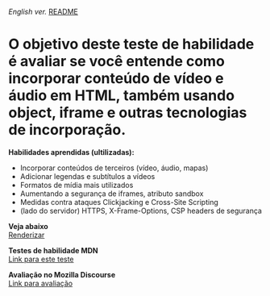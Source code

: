 <span><i>English ver.</i> <a href="https://github.com/alexandre-j-dev/MDN-Mozilla-Developer-Network/blob/HTML/Test%20your%20skills:%20Multimedia%20and%20embedding/README.en.md"> README</a></span>

<h1> O objetivo deste teste de habilidade é avaliar se você entende como incorporar conteúdo de vídeo e áudio em HTML, também usando object, iframe e outras tecnologias de incorporação. </h1>


<strong>Habilidades aprendidas (ultilizadas):</strong>
<ul>  
<li>Incorporar conteúdos de terceiros (vídeo, áudio, mapas)</li>
<li>Adicionar legendas e subtítulos a vídeos </li>  
<li>Formatos de mídia mais utilizados</li> 
<li>Aumentando a segurança de iframes, atributo sandbox</li>
<li>Medidas contra ataques Clickjacking e Cross-Site Scripting</li>
<li>(lado do servidor) HTTPS, X-Frame-Options, CSP headers de segurança</li>
</ul>
  
 
<strong>Veja abaixo</strong><br>
<a href="https://htmlpreview.github.io/?https://github.com/alexandre-j-dev/MDN-Mozilla-Developer-Network/blob/HTML/Test%20your%20skills:%20Multimedia%20and%20embedding/index.html"> Renderizar </a><br>

<strong>Testes de habilidade MDN</strong><br>
<a target="_blank" href="https://developer.mozilla.org/en-US/docs/Learn/HTML/Multimedia_and_embedding/Video_and_audio_content/Test_your_skills:_Multimedia_and_embedding"> Link para este teste </a><br>

<strong>Avaliação no Mozilla Discourse</strong><br>
<a target="_blank" href="https://discourse.mozilla.org/t/assessment-wanted-for-html-multimedia-and-embedding-task/107048">Link para avaliação </a>


